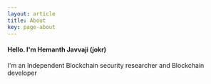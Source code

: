 ```yaml
---
layout: article
title: About
key: page-about
---
```


#### Hello. I'm Hemanth Javvaji (jokr)

I'm an Independent Blockchain security researcher and Blockchain developer
